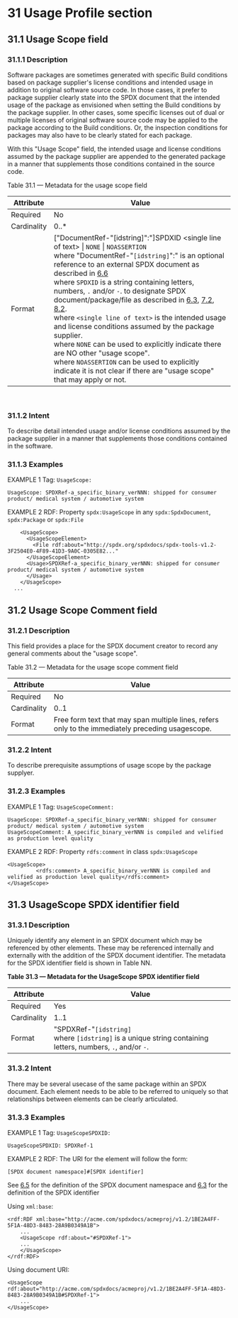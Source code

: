 # 31 Usage Profile section

## 31.1 Usage Scope field <a name="31.1"></a>

### 31.1.1 Description

Software packages are sometimes generated with specific Build conditions based on package supplier's license conditions and intended usage in addition to original software source code. In those cases, it prefer to package supplier clearly state into the SPDX document that the intended usage of the package as envisioned when setting the Build conditions by the package supplier.
In other cases, some specific licenses out of dual or multiple licenses of original software source code may be applied to the package according to the Build conditions. Or, the inspection conditions for packages may also have to be clearly stated for each package.

With this "Usage Scope" field, the intended usage and license conditions assumed by the package supplier are appended to the generated package in a manner that supplements those conditions contained in the source code.


Table 31.1 — Metadata for the usage scope field

| Attribute | Value |
| --------- | ----- |
| Required | No |
| Cardinality | 0..* |
| Format | ["DocumentRef-"[idstring]":"]SPDXID \<single line of text\> \| `NONE` \| `NOASSERTION`<br>where "DocumentRef-"`[idstring]`":" is an optional reference to an external SPDX document as described in [6.6](document-creation-information.md#6.6)<br>where `SPDXID` is a string containing letters, numbers, `.` and/or `-`. to designate SPDX document/package/file as described in [6.3](document-creation-information.md#6.3), [7.2](package-information.md#7.2), [8.2](file-information.md#8.2).<br>where `<single line of text>` is the intended usage and license conditions assumed by the package supplier.<br>where `NONE` can be used to explicitly indicate there are NO other "usage scope".<br>where `NOASSERTION` can be used to explicitly indicate it is not clear if there are "usage scope" that may apply or not. |

<br>

### 31.1.2 Intent

To describe detail intended usage and/or license conditions assumed by the package supplier in a manner that supplements those conditions contained in the software.

### 31.1.3 Examples

EXAMPLE 1 Tag: `UsageScope:`

```text
UsageScope: SPDXRef-a_specific_binary_verNNN: shipped for consumer product/ medical system / automotive system
```

EXAMPLE 2 RDF: Property `spdx:UsageScope` in any `spdx:SpdxDocument`, `spdx:Package` or `spdx:File`

```text
    <UsageScope>
      <UsageScopeElement>
        <File rdf:about="http://spdx.org/spdxdocs/spdx-tools-v1.2-3F2504E0-4F89-41D3-9A0C-0305E82..."
      </UsageScopeElement>
      <Usage>SPDXRef-a_specific_binary_verNNN: shipped for consumer product/ medical system / automotive system
      </Usage>
    </UsageScope>
  ...

```

## 31.2 Usage Scope Comment field <a name="31.2"></a>

### 31.2.1 Description

This field provides a place for the SPDX document creator to record any general comments about the "usage scope".

Table 31.2 — Metadata for the usage scope comment field

| Attribute | Value |
| --------- | ----- |
| Required | No |
| Cardinality | 0..1 |
| Format | Free form text that may span multiple lines, refers only to the immediately preceding usagescope.  |


### 31.2.2 Intent

To describe prerequisite assumptions of usage scope by the package supplyer.

### 31.2.3 Examples

EXAMPLE 1 Tag: `UsageScopeComment:`

```text
UsageScope: SPDXRef-a_specific_binary_verNNN: shipped for consumer product/ medical system / automotive system
UsageScopeComment: A_specific_binary_verNNN is compiled and velified as production level quality
```

EXAMPLE 2 RDF: Property `rdfs:comment` in class `spdx:UsageScope`

```text
<UsageScope>
         <rdfs:comment> A_specific_binary_verNNN is compiled and velified as production level quality</rdfs:comment>
</UsageScope>
```


## 31.3 UsageScope SPDX identifier field <a name="31.3"></a>

### 31.3.1 Description

Uniquely identify any element in an SPDX document which may be referenced by other elements. These may be referenced internally and externally with the addition of the SPDX document identifier. The metadata for the SPDX identifier field is shown in Table NN.

**Table 31.3 — Metadata for the UsageScope SPDX identifier field**

| Attribute | Value |
| --------- | ----- |
| Required | Yes |
| Cardinality | 1..1 |
| Format | "SPDXRef-"`[idstring]` <br> where `[idstring]` is a unique string containing letters, numbers, `.`, and/or `-`. |

### 31.3.2 Intent

There may be several usecase of the same package within an SPDX document. Each element needs to be able to be referred to uniquely so that relationships between elements can be clearly articulated.

### 31.3.3 Examples

EXAMPLE 1 Tag: `UsageScopeSPDXID:`

```text
UsageScopeSPDXID: SPDXRef-1
```

EXAMPLE 2 RDF: The URI for the element will follow the form:

```text
[SPDX document namespace]#[SPDX identifier]
```

See [6.5](document-creation-information.md#6.5) for the definition of the SPDX document namespace and [6.3](document-creation-information.md#6.3) for the definition of the SPDX identifier

Using `xml:base`:

```text
<rdf:RDF xml:base="http://acme.com/spdxdocs/acmeproj/v1.2/1BE2A4FF-5F1A-48D3-8483-28A9B0349A1B">
    ...
    <UsageScope rdf:about="#SPDXRef-1">
    ...
    </UsageScope>
</rdf:RDF>
```

Using document URI:

```text
<UsageScope rdf:about="http://acme.com/spdxdocs/acmeproj/v1.2/1BE2A4FF-5F1A-48D3-8483-28A9B0349A1B#SPDXRef-1">
    ...
</UsageScope>
```

